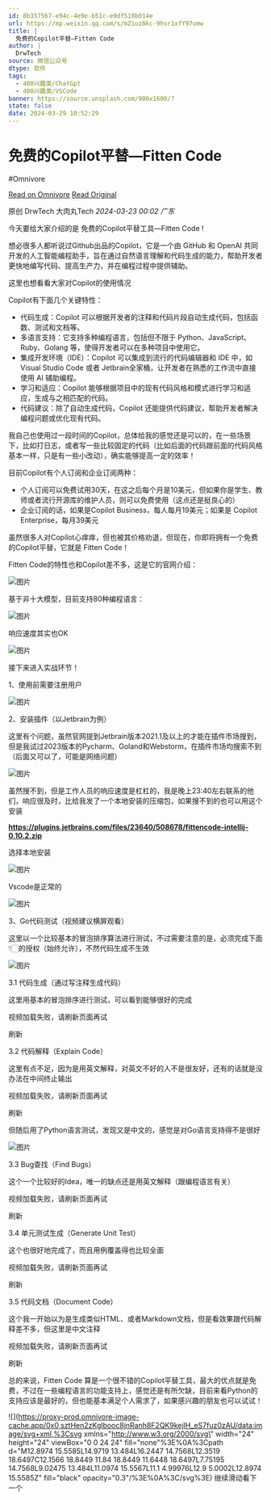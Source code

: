 ```yaml
---
id: 8b357567-e94c-4e9e-b51c-e9df518b014e
url: https://mp.weixin.qq.com/s/mZiuz8kc-9hsr1xfY97umw
title: |
  免费的Copilot平替—Fitten Code
author: |
  DrwTech
source: 微信公众号
dtype: 软件
tags:
  - 400兴趣类/ChatGpt
  - 400兴趣类/VSCode
banner: https://source.unsplash.com/900x1600/?
state: false
date: 2024-03-29 10:52:29
---
```



# 免费的Copilot平替—Fitten Code
#Omnivore

[Read on Omnivore](https://omnivore.app/me/https-mp-weixin-qq-com-s-m-ziuz-8-kc-9-hsr-1-xf-y-97-umw-18e881f6b8c)
[Read Original](https://mp.weixin.qq.com/s/mZiuz8kc-9hsr1xfY97umw)

原创 DrwTech  大肉丸Tech _2024-03-23 00:02_ _广东_ 

今天要给大家介绍的是 免费的Copilot平替工具—Fitten Code !

想必很多人都听说过Github出品的Copilot，它是一个由 GitHub 和 OpenAI 共同开发的人工智能编程助手，旨在通过自然语言理解和代码生成的能力，帮助开发者更快地编写代码、提高生产力，并在编程过程中提供辅助。

这里也想看看大家对Copilot的使用情况

Copilot有下面几个关键特性：

* 代码生成：Copilot 可以根据开发者的注释和代码片段自动生成代码，包括函数、测试和文档等。
* 多语言支持：它支持多种编程语言，包括但不限于 Python、JavaScript、Ruby、Golang 等，使得开发者可以在多种项目中使用它。
* 集成开发环境（IDE）：Copilot 可以集成到流行的代码编辑器和 IDE 中，如 Visual Studio Code 或者 Jetbrain全家桶，让开发者在熟悉的工作流中直接使用 AI 辅助编程。
* 学习和适应：Copilot 能够根据项目中的现有代码风格和模式进行学习和适应，生成与之相匹配的代码。
* 代码建议：除了自动生成代码，Copilot 还能提供代码建议，帮助开发者解决编程问题或优化现有代码。

我自己也使用过一段时间的Copilot，总体给我的感觉还是可以的，在一些场景下，比如打日志，或者写一些比较固定的代码（比如后面的代码跟前面的代码风格基本一样，只是有一些小改动），确实能够提高一定的效率！

目前Copilot有个人订阅和企业订阅两种：

* 个人订阅可以免费试用30天，在这之后每个月是10美元，但如果你是学生、教师或者流行开源库的维护人员，则可以免费使用（这点还是挺良心的）
* 企业订阅的话，如果是Copilot Business，每人每月19美元；如果是 Copilot Enterprise，每月39美元

虽然很多人对Copilot心痒痒，但也被其价格劝退，但现在，你即将拥有一个免费的Copilot平替，它就是 Fitten Code！

Fitten Code的特性也和Copilot差不多，这是它的官网介绍：

![图片](https://proxy-prod.omnivore-image-cache.app/0x0,sQLJylir6X8fF-r-YQHsFsnPLFJ-I9MNWjV2birc_ANA/https://mmbiz.qpic.cn/mmbiz_jpg/5vESY38PCzsQBmul1QwrUEBMVO9kjy1LDibdbta4d6GbiciaGOGwXSBySiaFXWvkZrShk8y9KCTwribaskq8LhqANQA/640?wx_fmt=other&from=appmsg)

基于非十大模型，目前支持80种编程语言：

![图片](https://proxy-prod.omnivore-image-cache.app/0x0,sQ6QrxuWEJzh60MWrqoaN_1QuoEshixVTf2fm__KjL7c/https://mmbiz.qpic.cn/mmbiz_jpg/5vESY38PCzsQBmul1QwrUEBMVO9kjy1LKQ6QUAVJdARicZ14B8LjcVNiaZVXVWQ9giaLRVKVY0xUAbuZ8O6FZdmsQ/640?wx_fmt=other&from=appmsg)

响应速度其实也OK

![图片](https://proxy-prod.omnivore-image-cache.app/0x0,s4CtUJWyGGAuj6vTHVTX1ZknwCF2Vd2crIEYAJBO6jXw/https://mmbiz.qpic.cn/mmbiz_jpg/5vESY38PCzsQBmul1QwrUEBMVO9kjy1LpypUUfbiaeMOia0K338y8UBwqrBN5DZkmguiaNdAhSPwyP9KjLAjN06oQ/640?wx_fmt=other&from=appmsg)

接下来进入实战环节！

1、使用前需要注册用户

![图片](https://proxy-prod.omnivore-image-cache.app/0x0,s8HcpJZ7cGmn9dSBvYO83tvGMW_SPKiGDWhsk5asw_lg/https://mmbiz.qpic.cn/mmbiz_jpg/5vESY38PCzsQBmul1QwrUEBMVO9kjy1L2sM5TBuSetmD5M8Bx1bGSFz5dia7WxY1F71ibXiafOmW75FbtiapUEL9Bg/640?wx_fmt=other&from=appmsg)

2、安装插件（以Jetbrain为例）

这里有个问题，虽然官网提到Jetbrain版本2021.1及以上的才能在插件市场搜到，但是我试过2023版本的Pycharm、Goland和Webstorm，在插件市场均搜索不到（后面又可以了，可能是网络问题）

![图片](https://proxy-prod.omnivore-image-cache.app/0x0,sN615s2GFMK9Nj31qgHOQ9L9BDUq6Fxh6CwMAENtw_VU/https://mmbiz.qpic.cn/mmbiz_jpg/5vESY38PCzsQBmul1QwrUEBMVO9kjy1LCq0Oia7lmtmuSWeDr9tRaR1DAD9FsSLmC2mBY5kOib5p7AUWhr87icZIQ/640?wx_fmt=other&from=appmsg)

  
虽然搜不到，但是工作人员的响应速度是杠杠的，我是晚上23:40左右联系的他们，响应很及时，比给我发了一个本地安装的压缩包，如果搜不到的也可以用这个安装

**https://plugins.jetbrains.com/files/23640/508678/fittencode-intellij-0.10.2.zip**

选择本地安装

![图片](https://proxy-prod.omnivore-image-cache.app/0x0,sE6s1hBWeFjjDPExZcU8CRTzXG_ntE-5YfpvqoWSCEJg/https://mmbiz.qpic.cn/mmbiz_jpg/5vESY38PCzsQBmul1QwrUEBMVO9kjy1LunL1XEVaJk4ZKicibS5AZsXBzwyOj8LgibmYzp73I6Zp8BLVibhS9DHSWA/640?wx_fmt=other&from=appmsg)

Vscode是正常的

![图片](https://proxy-prod.omnivore-image-cache.app/0x0,sh4xz4x8Aj3Pk_kGtJtxtUuMOOq8ld6kYDWOEvZtbSH0/https://mmbiz.qpic.cn/mmbiz_jpg/5vESY38PCzsQBmul1QwrUEBMVO9kjy1LvUMrqbTEwOeH7W6HAoZ1tgDcQ45u0lDrbga4Po4sQ79wiciaC8GbBE8Q/640?wx_fmt=other&from=appmsg)

3、Go代码测试（视频建议横屏观看）

这里以一个比较基本的冒泡排序算法进行测试，不过需要注意的是，必须完成下面👇🏻的授权（始终允许），不然代码生成不生效

![图片](https://proxy-prod.omnivore-image-cache.app/0x0,s7b9TqndnvD9Fzbr1akdaJocxuEHSt1ApMnpCry2hUzs/https://mmbiz.qpic.cn/mmbiz_jpg/5vESY38PCzsQBmul1QwrUEBMVO9kjy1Lyw1RLy4D3wPxFt7ic7XYL2OQ8IpPCicaD743NZxx1xhuia0VjGx6hx47w/640?wx_fmt=other&from=appmsg)

3.1 代码生成（通过写注释生成代码）

这里用基本的冒泡排序进行测试，可以看到能够很好的完成

视频加载失败，请刷新页面再试

 刷新 

3.2 代码解释（Explain Code）

这里有点不足，因为是用英文解释，对英文不好的人不是很友好，还有的话就是没办法在中间终止输出

视频加载失败，请刷新页面再试

 刷新 

但随后用了Python语言测试，发现又是中文的，感觉是对Go语言支持得不是很好

![图片](https://proxy-prod.omnivore-image-cache.app/0x0,szre1FfMyeLc1m8ssE0CAZuJvheGKA2J7xLmietNjGMw/https://mmbiz.qpic.cn/mmbiz_jpg/5vESY38PCzsQBmul1QwrUEBMVO9kjy1Le9wKb8jR3IfFNcic5jeJ8wnVcADWThjJU6DiczdfaoQWpia5FPtv7rPNA/640?wx_fmt=other&from=appmsg)

3.3 Bug查找（Find Bugs）

这个一个比较好的Idea，唯一的缺点还是用英文解释（跟编程语言有关）

视频加载失败，请刷新页面再试

 刷新 

3.4 单元测试生成（Generate Unit Test）

这个也很好地完成了，而且用例覆盖得也比较全面

视频加载失败，请刷新页面再试

 刷新 

3.5 代码文档（Document Code）

这个我一开始以为是生成类似HTML、或者Markdown文档，但是看效果跟代码解释差不多，但这里是中文注释

视频加载失败，请刷新页面再试

 刷新 

总的来说，Fitten Code 算是一个很不错的Copilot平替工具，最大的优点就是免费，不过在一些编程语言的功能支持上，感觉还是有所欠缺，目前来看Python的支持应该是最好的，但也能基本满足个人需求了，如果感兴趣的朋友也可以试试！

![](https://proxy-prod.omnivore-image-cache.app/0x0,sztHen2zKglbooc8jnRanh8F2QK9kejIH_eS7fuz0zAU/data:image/svg+xml,%3Csvg xmlns=\"http://www.w3.org/2000/svg\" width=\"24\" height=\"24\" viewBox=\"0 0 24 24\" fill=\"none\"%3E%0A%3Cpath d=\"M12.8974 15.5585L14.9719 13.484L16.2447 14.7568L12.3519 18.6497C12.1566 18.8449 11.84 18.8449 11.6448 18.6497L7.75195 14.7568L9.02475 13.484L11.0974 15.5567L11.1 4.99976L12.9 5.0002L12.8974 15.5585Z\" fill=\"black\" opacity=\"0.3\"/%3E%0A%3C/svg%3E) 继续滑动看下一个 



